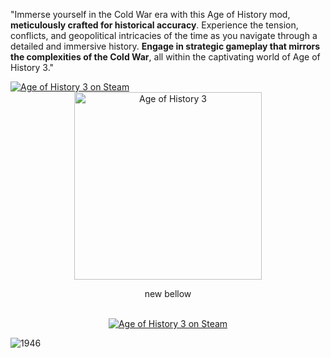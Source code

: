 "Immerse yourself in the Cold War era with this Age of History mod, **meticulously crafted for historical accuracy**.
Experience the tension, conflicts, and geopolitical intricacies of the time as you navigate through a detailed and immersive history. 
**Engage in strategic gameplay that mirrors the complexities of the Cold War**, all within the captivating world of Age of History 3."

<a href="https://store.steampowered.com/app/2772750/Age_of_History_3/">
  <img src="https://img.shields.io/badge/Age_of_History_3-Play_on_Steam-informational?style=for-the-badge&logo=steam" alt="Age of History 3 on Steam">
</a>
<div align="center">
  <a href="https://store.steampowered.com/app/2772750/Age_of_History_3/">
    <img src="https://your-game-image-url.jpg" alt="Age of History 3" width="300">
  </a>

new bellow
  
  <br>
  <a href="https://store.steampowered.com/app/2772750/Age_of_History_3/">
    <img src="https://img.shields.io/badge/Age_of_History_3-Play_on_Steam-informational?style=for-the-badge&logo=steam" alt="Age of History 3 on Steam">
  </a>
</div>


![1946](https://github.com/GDKAYKY/The-Iron-Curtain/assets/108950475/fff22ae5-e5a7-4ea5-904c-17553d66b7a4)
